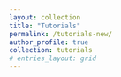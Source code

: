 ```yaml
---
layout: collection
title: "Tutorials"
permalink: /tutorials-new/
author_profile: true
collection: tutorials
# entries_layout: grid
---
```


